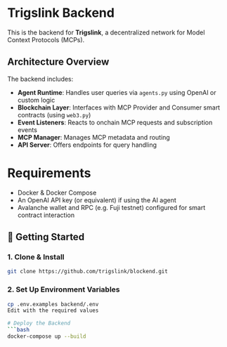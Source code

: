 # Trigslink Backend

This is the backend for **Trigslink**, a decentralized network for Model Context Protocols (MCPs). 

## Architecture Overview

The backend includes:

- **Agent Runtime**: Handles user queries via `agents.py` using OpenAI or custom logic  
- **Blockchain Layer**: Interfaces with MCP Provider and Consumer smart contracts (using `web3.py`)  
- **Event Listeners**: Reacts to onchain MCP requests and subscription events  
- **MCP Manager**: Manages MCP metadata and routing  
- **API Server**: Offers endpoints for query handling

# Requirements

- Docker & Docker Compose
- An OpenAI API key (or equivalent) if using the AI agent
- Avalanche wallet and RPC (e.g. Fuji testnet) configured for smart contract interaction

## 🚀 Getting Started

### 1. Clone & Install

```bash
git clone https://github.com/trigslink/blockend.git
```

### 2. Set Up Environment Variables

```bash
cp .env.examples backend/.env
Edit with the required values

# Deploy the Backend
```bash
docker-compose up --build
```
